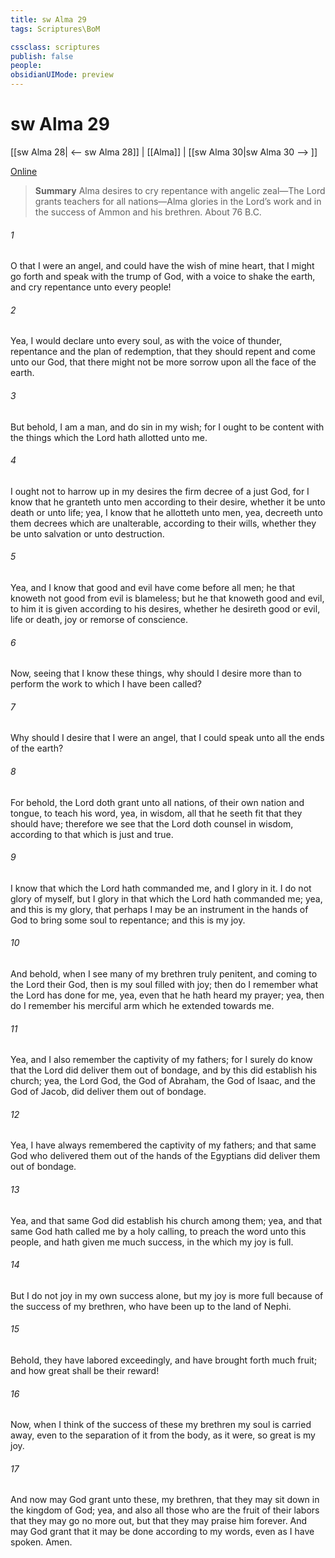```yaml
---
title: sw Alma 29
tags: Scriptures\BoM

cssclass: scriptures
publish: false
people:
obsidianUIMode: preview
---
```


# sw Alma 29
[[sw Alma 28| <-- sw Alma 28]] | [[Alma]] | [[sw Alma 30|sw Alma 30 --> ]]

[Online](https://churchofjesuschrist.org/study/scriptures/bofm/alma/29?lang=eng)

> __Summary__
Alma desires to cry repentance with angelic zeal—The Lord grants teachers for all nations—Alma glories in the Lord’s work and in the success of Ammon and his brethren. About 76 B.C.

###### 1 
O that I were an angel, and could have the wish of mine heart, that I might go forth and speak with the trump of God, with a voice to shake the earth, and cry repentance unto every people!

###### 2 
Yea, I would declare unto every soul, as with the voice of thunder, repentance and the plan of redemption, that they should repent and come unto our God, that there might not be more sorrow upon all the face of the earth.

###### 3 
But behold, I am a man, and do sin in my wish; for I ought to be content with the things which the Lord hath allotted unto me.

###### 4 
I ought not to harrow up in my desires the firm decree of a just God, for I know that he granteth unto men according to their desire, whether it be unto death or unto life; yea, I know that he allotteth unto men, yea, decreeth unto them decrees which are unalterable, according to their wills, whether they be unto salvation or unto destruction.

###### 5 
Yea, and I know that good and evil have come before all men; he that knoweth not good from evil is blameless; but he that knoweth good and evil, to him it is given according to his desires, whether he desireth good or evil, life or death, joy or remorse of conscience.

###### 6 
Now, seeing that I know these things, why should I desire more than to perform the work to which I have been called?

###### 7 
Why should I desire that I were an angel, that I could speak unto all the ends of the earth?

###### 8 
For behold, the Lord doth grant unto all nations, of their own nation and tongue, to teach his word, yea, in wisdom, all that he seeth fit that they should have; therefore we see that the Lord doth counsel in wisdom, according to that which is just and true.

###### 9 
I know that which the Lord hath commanded me, and I glory in it. I do not glory of myself, but I glory in that which the Lord hath commanded me; yea, and this is my glory, that perhaps I may be an instrument in the hands of God to bring some soul to repentance; and this is my joy.

###### 10 
And behold, when I see many of my brethren truly penitent, and coming to the Lord their God, then is my soul filled with joy; then do I remember what the Lord has done for me, yea, even that he hath heard my prayer; yea, then do I remember his merciful arm which he extended towards me.

###### 11 
Yea, and I also remember the captivity of my fathers; for I surely do know that the Lord did deliver them out of bondage, and by this did establish his church; yea, the Lord God, the God of Abraham, the God of Isaac, and the God of Jacob, did deliver them out of bondage.

###### 12 
Yea, I have always remembered the captivity of my fathers; and that same God who delivered them out of the hands of the Egyptians did deliver them out of bondage.

###### 13 
Yea, and that same God did establish his church among them; yea, and that same God hath called me by a holy calling, to preach the word unto this people, and hath given me much success, in the which my joy is full.

###### 14 
But I do not joy in my own success alone, but my joy is more full because of the success of my brethren, who have been up to the land of Nephi.

###### 15 
Behold, they have labored exceedingly, and have brought forth much fruit; and how great shall be their reward!

###### 16 
Now, when I think of the success of these my brethren my soul is carried away, even to the separation of it from the body, as it were, so great is my joy.

###### 17 
And now may God grant unto these, my brethren, that they may sit down in the kingdom of God; yea, and also all those who are the fruit of their labors that they may go no more out, but that they may praise him forever. And may God grant that it may be done according to my words, even as I have spoken. Amen.

